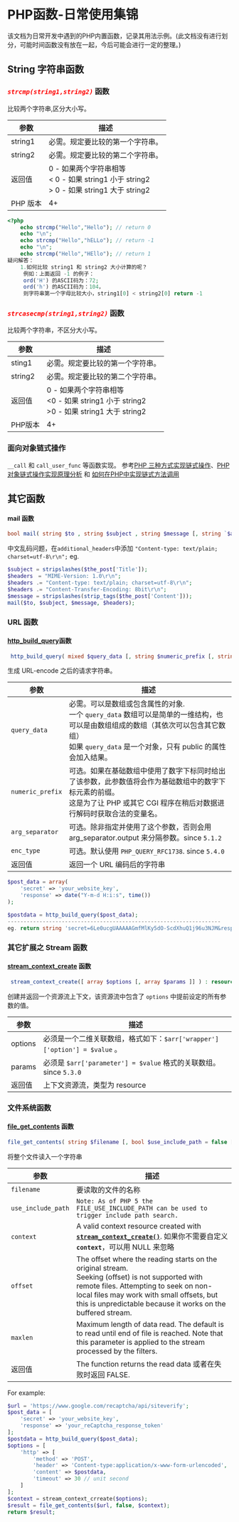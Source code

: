 # PHP函数-日常使用集锦

该文档为日常开发中遇到的PHP内置函数，记录其用法示例。(此文档没有进行划分，可能时间函数没有放在一起，今后可能会进行一定的整理。)

## String 字符串函数

### <i style="color:red;">`strcmp(string1,string2)`</i> 函数

比较两个字符串,区分大小写。

| 参数      | 描述                                                                             |
| ------- | ------------------------------------------------------------------------------ |
| string1 | 必需。规定要比较的第一个字符串。                                                               |
| string2 | 必需。规定要比较的第二个字符串。                                                               |
| 返回值     | 0 - 如果两个字符串相等<br/>< 0 - 如果 string1 小于 string2 <br/>> 0 - 如果 string1 大于 string2 |
| PHP 版本  | 4+                                                                             |

```php
<?php 
    echo strcmp("Hello","Hello"); // return 0
    echo "\n";
    echo strcmp("Hello","hELLo"); // return -1
    echo "\n";
    echo strcmp("Hello","HEllo"); // return 1
疑问解答：
    1.如何比较 string1 和 string2 大小计算的呢？
     例如：上面返回 -1 的例子：
     ord('H') 的ASCII码为：72; 
     ord('h') 的ASCII码为：104，
     则字符串第一个字母比较大小，string1[0] < string2[0] return -1
```

### <i style="color:red;">`strcasecmp(string1,string2)`</i> 函数

比较两个字符串，不区分大小写。

| 参数      | 描述                                                                           |
| ------- | ---------------------------------------------------------------------------- |
| sting1  | 必需。规定要比较的第一个字符串。                                                             |
| string2 | 必需。规定要比较的第二个字符串。                                                             |
| 返回值     | 0 - 如果两个字符串相等 <br/><0 - 如果 string1 小于 string2<br/>>0 - 如果 string1 大于 string2 |
| PHP版本   | 4+                                                                           |

### 面向对象链式操作

`__call` 和 `call_user_func` 等函数实现。 参考[PHP 三种方式实现链式操作](https://blog.csdn.net/cain_123456/article/details/54632574 "PHP 三种方式实现链式操作")、[PHP对象链式操作实现原理分析](https://www.jb51.net/article/94282.htm "PHP对象链式操作实现原理分析") 和 [如何在PHP中实现链式方法调用](https://blog.51cto.com/momodev/843999 "如何在PHP中实现链式方法调用")

## 其它函数

#### mail 函数

```php
bool mail( string $to , string $subject , string $message [, string `$additional_headers` [, string `$additional_parameters` ]] )
```

中文乱码问题，在`additional_headers`中添加 `"Content-type: text/plain; charset=utf-8\r\n";` eg.

```php
$subject = stripslashes($the_post['Title']); 
$headers　= "MIME-Version: 1.0\r\n"; 
$headers .= "Content-type: text/plain; charset=utf-8\r\n"; 
$headers .= "Content-Transfer-Encoding: 8bit\r\n"; 
$message = stripslashes(strip_tags($the_post['Content'])); 
mail($to, $subject, $message, $headers); 
```

### URL 函数

#### [http_build_query](https://www.php.net/manual/zh/function.http-build-query)函数

```php
 http_build_query( mixed $query_data [, string $numeric_prefix [, string $arg_separator [, int $enc_type = PHP_QUERY_RFC1738 ]]] ) : string
```

生成 URL-encode 之后的请求字符串。

| 参数               | 描述                                                                                                                         |
| ---------------- | -------------------------------------------------------------------------------------------------------------------------- |
| `query_data`     | 必需。可以是数组或包含属性的对象.<br/>一个 `query_data` 数组可以是简单的一维结构，也可以是由数组组成的数组（其依次可以包含其它数组）<br/>如果 `query_data` 是一个对象，只有 public 的属性会加入结果。 |
| `numeric_prefix` | 可选。如果在基础数组中使用了数字下标同时给出了该参数，此参数值将会作为基础数组中的数字下标元素的前缀。<br/>这是为了让 PHP 或其它 CGI 程序在稍后对数据进行解码时获取合法的变量名。                           |
| `arg_separator`  | 可选。除非指定并使用了这个参数，否则会用 arg_separator.output 来分隔参数。since `5.1.2`                                                              |
| `enc_type`       | 可选。默认使用 `PHP_QUERY_RFC1738`.  since `5.4.0`                                                                                |
| 返回值              | 返回一个 URL 编码后的字符串                                                                                                           |

```php
$post_data = array(        
    'secret' => 'your_website_key',        
    'response' => date("Y-m-d H:i:s", time())
);

$postdata = http_build_query($post_data);
-------------------------------------------------------------------
eg. return string 'secret=6Le0ucgUAAAAAGmfMlKy5dO-ScdXhuQ1j96u3NJM&response=2019-12-25+02%3A41%3A09'
```

### 其它扩展之 Stream 函数

#### [stream_context_create](https://www.php.net/manual/zh/function.stream-context-create) 函数

```php
 stream_context_create([ array $options [, array $params ]] ) : resource
```

创建并返回一个资源流上下文，该资源流中包含了 `options` 中提前设定的所有参数的值。

| 参数      | 描述                                                      |
| ------- | ------------------------------------------------------- |
| options | 必须是一个二维关联数组，格式如下：`$arr['wrapper']['option'] = $value` 。 |
| params  | 必须是 `$arr['parameter'] = $value` 格式的关联数组。 since `5.3.0` |
| 返回值     | 上下文资源流，类型为 resource                                     |

### 文件系统函数

#### [file_get_contents](https://www.php.net/manual/zh/function.file-get-contents) 函数

```php
file_get_contents( string $filename [, bool $use_include_path = false [, resource $context [, int $offset = -1 [, int $maxlen ]]]] ) : string
```

将整个文件读入一个字符串

| 参数                 | 描述                                                                                                                                                                                                                                                         |
| ------------------ | ---------------------------------------------------------------------------------------------------------------------------------------------------------------------------------------------------------------------------------------------------------- |
| `filename`         | 要读取的文件的名称                                                                                                                                                                                                                                                  |
| `use_include_path` | `Note: As of PHP 5 the FILE_USE_INCLUDE_PATH can be used to trigger include path search.`                                                                                                                                                                  |
| `context`          | A valid context resource created with [**`stream_context_create()`**](#stream_context_create). 如果你不需要自定义 **`context`**，可以用 NULL 来忽略                                                                                                                        |
| `offset`           | The offset where the reading starts on the original stream.<br/>Seeking (offset) is not supported with remote files. Attempting to seek on non-local files may work with small offsets, but this is unpredictable because it works on the buffered stream. |
| `maxlen`           | Maximum length of data read. The default is to read until end of file is reached. Note that this parameter is applied to the stream processed by the filters.                                                                                              |
| 返回值                | The function returns the read data 或者在失败时返回 FALSE.                                                                                                                                                                                                         |

For example:

```php
$url = 'https://www.google.com/recaptcha/api/siteverify';
$post_data = [
    'secret' => 'your_website_key',
    'response' => 'your_reCaptcha_response_token'
];
$postdata = http_build_query($post_data);
$options = [
    'http' => [
        'method' => 'POST',
        'header' => 'Content-type:application/x-www-form-urlencoded',
        'content' => $postdata,
        'timeout' => 30 // unit second
    ]
];
$context = stream_context_crreate($options);
$result = file_get_contents($url, false, $context);
return $result;
```


